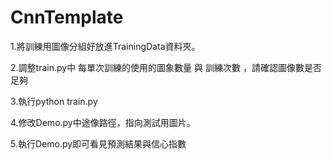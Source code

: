 # CnnTemplate

1.將訓練用圖像分組好放進TrainingData資料夾。

2.調整train.py中 每單次訓練的使用的圖象數量 與 訓練次數 ，請確認圖像數是否足夠

3.執行python train.py

4.修改Demo.py中途像路徑，指向測試用圖片。

5.執行Demo.py即可看見預測結果與信心指數

